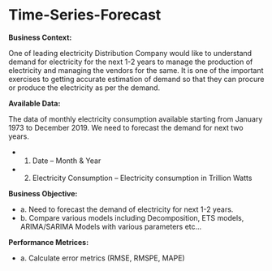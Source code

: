 # Time-Series-Forecast

**Business Context:**

One of leading electricity Distribution Company would like to understand demand for electricity for the next 1-2 years to manage the production of electricity and managing the vendors for the same. It is one of the important exercises to getting accurate estimation of demand so that they can procure or produce the electricity as per the demand.


**Available Data:**

The data of monthly electricity consumption available starting from January 1973 to December 2019. We need to forecast the demand for next two years.
* 1.	Date – Month & Year
* 2.	Electricity Consumption – Electricity consumption in Trillion Watts


**Business Objective:**

* a.	Need to forecast the demand of electricity for next 1-2 years.
* b.	Compare various models including Decomposition, ETS models, ARIMA/SARIMA Models with various parameters etc…

**Performance Metrices:**
* a.	Calculate error metrics (RMSE, RMSPE, MAPE)



